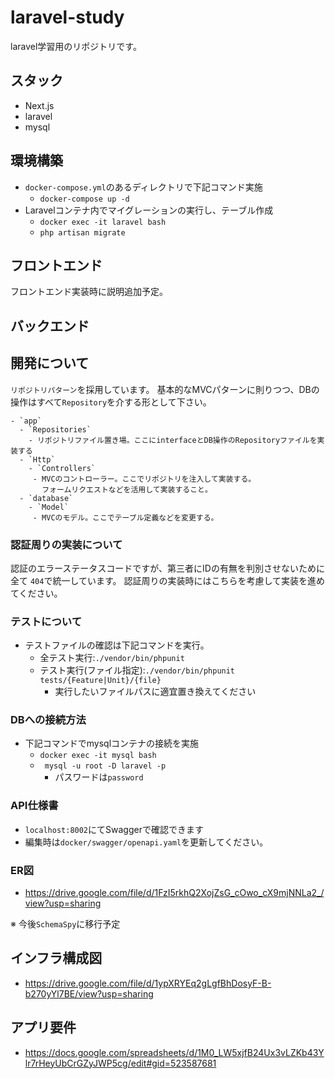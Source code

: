 # laravel-study
laravel学習用のリポジトリです。

## スタック

- Next.js
- laravel
- mysql


## 環境構築

- `docker-compose.yml`のあるディレクトリで下記コマンド実施
  - `docker-compose up -d`
- Laravelコンテナ内でマイグレーションの実行し、テーブル作成
  - `docker exec -it laravel bash`
  - `php artisan migrate`

## フロントエンド

フロントエンド実装時に説明追加予定。

## バックエンド


## 開発について

`リポジトリパターン`を採用しています。
基本的なMVCパターンに則りつつ、DBの操作はすべて`Repository`を介する形として下さい。


```
- `app`
  - `Repositories`
    - リポジトリファイル置き場。ここにinterfaceとDB操作のRepositoryファイルを実装する
  - `Http`
    - `Controllers`
     - MVCのコントローラー。ここでリポジトリを注入して実装する。  
       フォームリクエストなどを活用して実装すること。 
  - `database`
    - `Model`
     - MVCのモデル。ここでテーブル定義などを変更する。
```

### 認証周りの実装について

認証のエラーステータスコードですが、第三者にIDの有無を判別させないために全て `404`で統一しています。
認証周りの実装時にはこちらを考慮して実装を進めてください。

### テストについて

- テストファイルの確認は下記コマンドを実行。
  - 全テスト実行:`./vendor/bin/phpunit` 
  - テスト実行(ファイル指定):`./vendor/bin/phpunit tests/{Feature|Unit}/{file}`
    - 実行したいファイルパスに適宜置き換えてください

### DBへの接続方法

- 下記コマンドでmysqlコンテナの接続を実施
  - `docker exec -it mysql bash`
  - ` mysql -u root -D laravel -p`
    - パスワードは`password`


### API仕様書

- `localhost:8002`にてSwaggerで確認できます
- 編集時は`docker/swagger/openapi.yaml`を更新してください。

### ER図

* https://drive.google.com/file/d/1FzI5rkhQ2XojZsG_cOwo_cX9mjNNLa2_/view?usp=sharing

※  今後`SchemaSpy`に移行予定

## インフラ構成図

* https://drive.google.com/file/d/1ypXRYEq2gLgfBhDosyF-B-b270yYl7BE/view?usp=sharing
## アプリ要件

* https://docs.google.com/spreadsheets/d/1M0_LW5xjfB24Ux3vLZKb43Ylr7rHeyUbCrGZyJWP5cg/edit#gid=523587681